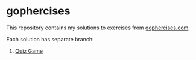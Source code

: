# gophercises

This repository contains my solutions to exercises from [gophercises.com](https://gophercises.com/).

Each solution has separate branch:
1. [Quiz Game](../../tree/master)
